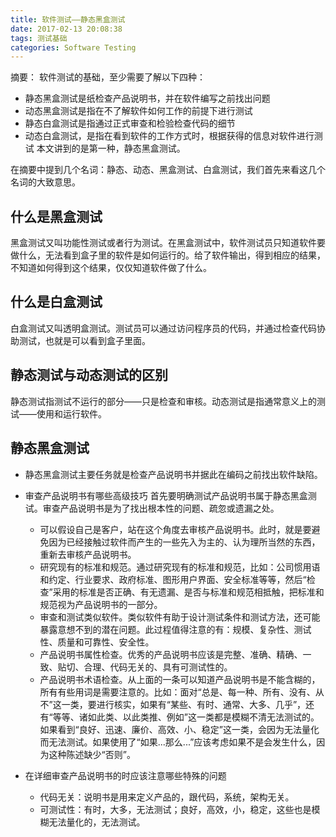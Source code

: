 ```yaml
---
title: 软件测试——静态黑盒测试
date: 2017-02-13 20:08:38
tags: 测试基础
categories: Software Testing
---
```


摘要：
软件测试的基础，至少需要了解以下四种：
- 静态黑盒测试是纸检查产品说明书，并在软件编写之前找出问题
- 动态黑盒测试是指在不了解软件如何工作的前提下进行测试
- 静态白盒测试是指通过正式审查和检验检查代码的细节
- 动态白盒测试，是指在看到软件的工作方式时，根据获得的信息对软件进行测试
本文讲到的是第一种，静态黑盒测试。

<!--more-->


在摘要中提到几个名词：静态、动态、黑盒测试、白盒测试，我们首先来看这几个名词的大致意思。

## 什么是黑盒测试
黑盒测试又叫功能性测试或者行为测试。在黑盒测试中，软件测试员只知道软件要做什么，无法看到盒子里的软件是如何运行的。给了软件输出，得到相应的结果，不知道如何得到这个结果，仅仅知道软件做了什么。

## 什么是白盒测试
白盒测试又叫透明盒测试。测试员可以通过访问程序员的代码，并通过检查代码协助测试，也就是可以看到盒子里面。

## 静态测试与动态测试的区别
静态测试指测试不运行的部分——只是检查和审核。动态测试是指通常意义上的测试——使用和运行软件。

## 静态黑盒测试
- 静态黑盒测试主要任务就是检查产品说明书并据此在编码之前找出软件缺陷。

- 审查产品说明书有哪些高级技巧
首先要明确测试产品说明书属于静态黑盒测试。审查产品说明书是为了找出根本性的问题、疏忽或遗漏之处。
  + 可以假设自己是客户，站在这个角度去审核产品说明书。此时，就是要避免因为已经接触过软件而产生的一些先入为主的、认为理所当然的东西，重新去审核产品说明书。
  + 研究现有的标准和规范。通过研究现有的标准和规范，比如：公司惯用语和约定、行业要求、政府标准、图形用户界面、安全标准等等，然后“检查”采用的标准是否正确、有无遗漏、是否与标准和规范相抵触，把标准和规范视为产品说明书的一部分。
  + 审查和测试类似软件。类似软件有助于设计测试条件和测试方法，还可能暴露意想不到的潜在问题。此过程值得注意的有：规模、复杂性、测试性、质量和可靠性、安全性。
  + 产品说明书属性检查。优秀的产品说明书应该是完整、准确、精确、一致、贴切、合理、代码无关的、具有可测试性的。
  + 产品说明书术语检查。从上面的一条可以知道产品说明书是不能含糊的，所有有些用词是需要注意的。比如：面对“总是、每一种、所有、没有、从不”这一类，要进行核实，如果有“某些、有时、通常、大多、几乎”，还有“等等、诸如此类、以此类推、例如”这一类都是模糊不清无法测试的。如果看到“良好、迅速、廉价、高效、小、稳定”这一类，会因为无法量化而无法测试。如果使用了“如果...那么...”应该考虑如果不是会发生什么，因为这种陈述缺少“否则”。
- 在详细审查产品说明书的时应该注意哪些特殊的问题
  + 代码无关：说明书是用来定义产品的，跟代码，系统，架构无关。
  + 可测试性：有时，大多，无法测试；良好，高效，小，稳定，这些也是模糊无法量化的，无法测试。

